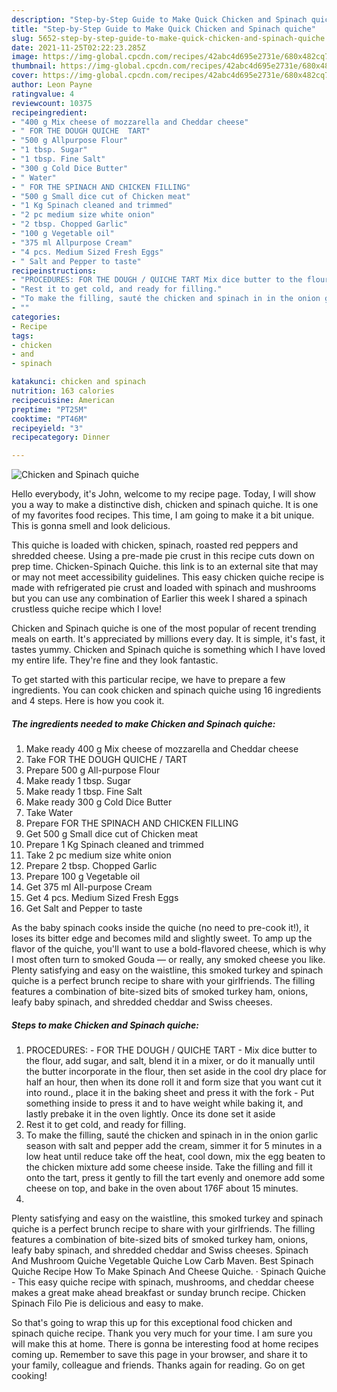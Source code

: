 ```yaml
---
description: "Step-by-Step Guide to Make Quick Chicken and Spinach quiche"
title: "Step-by-Step Guide to Make Quick Chicken and Spinach quiche"
slug: 5652-step-by-step-guide-to-make-quick-chicken-and-spinach-quiche
date: 2021-11-25T02:22:23.285Z
image: https://img-global.cpcdn.com/recipes/42abc4d695e2731e/680x482cq70/chicken-and-spinach-quiche-recipe-main-photo.jpg
thumbnail: https://img-global.cpcdn.com/recipes/42abc4d695e2731e/680x482cq70/chicken-and-spinach-quiche-recipe-main-photo.jpg
cover: https://img-global.cpcdn.com/recipes/42abc4d695e2731e/680x482cq70/chicken-and-spinach-quiche-recipe-main-photo.jpg
author: Leon Payne
ratingvalue: 4
reviewcount: 10375
recipeingredient:
- "400 g Mix cheese of mozzarella and Cheddar cheese"
- " FOR THE DOUGH QUICHE  TART"
- "500 g Allpurpose Flour"
- "1 tbsp. Sugar"
- "1 tbsp. Fine Salt"
- "300 g Cold Dice Butter"
- " Water"
- " FOR THE SPINACH AND CHICKEN FILLING"
- "500 g Small dice cut of Chicken meat"
- "1 Kg Spinach cleaned and trimmed"
- "2 pc medium size white onion"
- "2 tbsp. Chopped Garlic"
- "100 g Vegetable oil"
- "375 ml Allpurpose Cream"
- "4 pcs. Medium Sized Fresh Eggs"
- " Salt and Pepper to taste"
recipeinstructions:
- "PROCEDURES: FOR THE DOUGH / QUICHE TART Mix dice butter to the flour, add sugar, and salt, blend it in a mixer, or do it manually until the butter incorporate in the flour, then set aside in the cool dry place for half an hour, then when its done roll it and form size that you want cut it into round., place it in the baking sheet and press it with the fork Put something inside to press it and to have weight while baking it, and lastly prebake it in the oven lightly. Once its done set it aside"
- "Rest it to get cold, and ready for filling."
- "To make the filling, sauté the chicken and spinach in in the onion garlic season with salt and pepper add the cream, simmer it for 5 minutes in a low heat until reduce take off the heat, cool down, mix the egg beaten to the chicken mixture add some cheese inside. Take the filling and fill it onto the tart, press it gently to fill the tart evenly and onemore add some cheese on top, and bake in the oven about 176F about 15 minutes."
- ""
categories:
- Recipe
tags:
- chicken
- and
- spinach

katakunci: chicken and spinach 
nutrition: 163 calories
recipecuisine: American
preptime: "PT25M"
cooktime: "PT46M"
recipeyield: "3"
recipecategory: Dinner

---
```



![Chicken and Spinach quiche](https://img-global.cpcdn.com/recipes/42abc4d695e2731e/680x482cq70/chicken-and-spinach-quiche-recipe-main-photo.jpg)

Hello everybody, it's John, welcome to my recipe page. Today, I will show you a way to make a distinctive dish, chicken and spinach quiche. It is one of my favorites food recipes. This time, I am going to make it a bit unique. This is gonna smell and look delicious.

This quiche is loaded with chicken, spinach, roasted red peppers and shredded cheese. Using a pre-made pie crust in this recipe cuts down on prep time. Chicken-Spinach Quiche. this link is to an external site that may or may not meet accessibility guidelines. This easy chicken quiche recipe is made with refrigerated pie crust and loaded with spinach and mushrooms but you can use any combination of Earlier this week I shared a spinach crustless quiche recipe which I love!

Chicken and Spinach quiche is one of the most popular of recent trending meals on earth. It's appreciated by millions every day. It is simple, it's fast, it tastes yummy. Chicken and Spinach quiche is something which I have loved my entire life. They're fine and they look fantastic.


To get started with this particular recipe, we have to prepare a few ingredients. You can cook chicken and spinach quiche using 16 ingredients and 4 steps. Here is how you cook it.

<!--inarticleads1-->

##### The ingredients needed to make Chicken and Spinach quiche:

1. Make ready 400 g Mix cheese of mozzarella and Cheddar cheese
1. Take  FOR THE DOUGH QUICHE / TART
1. Prepare 500 g All-purpose Flour
1. Make ready 1 tbsp. Sugar
1. Make ready 1 tbsp. Fine Salt
1. Make ready 300 g Cold Dice Butter
1. Take  Water
1. Prepare  FOR THE SPINACH AND CHICKEN FILLING
1. Get 500 g Small dice cut of Chicken meat
1. Prepare 1 Kg Spinach cleaned and trimmed
1. Take 2 pc medium size white onion
1. Prepare 2 tbsp. Chopped Garlic
1. Prepare 100 g Vegetable oil
1. Get 375 ml All-purpose Cream
1. Get 4 pcs. Medium Sized Fresh Eggs
1. Get  Salt and Pepper to taste


As the baby spinach cooks inside the quiche (no need to pre-cook it!), it loses its bitter edge and becomes mild and slightly sweet. To amp up the flavor of the quiche, you&#39;ll want to use a bold-flavored cheese, which is why I most often turn to smoked Gouda — or really, any smoked cheese you like. Plenty satisfying and easy on the waistline, this smoked turkey and spinach quiche is a perfect brunch recipe to share with your girlfriends. The filling features a combination of bite-sized bits of smoked turkey ham, onions, leafy baby spinach, and shredded cheddar and Swiss cheeses. 

<!--inarticleads2-->

##### Steps to make Chicken and Spinach quiche:

1. PROCEDURES: - FOR THE DOUGH / QUICHE TART - Mix dice butter to the flour, add sugar, and salt, blend it in a mixer, or do it manually until the butter incorporate in the flour, then set aside in the cool dry place for half an hour, then when its done roll it and form size that you want cut it into round., place it in the baking sheet and press it with the fork - Put something inside to press it and to have weight while baking it, and lastly prebake it in the oven lightly. Once its done set it aside
1. Rest it to get cold, and ready for filling.
1. To make the filling, sauté the chicken and spinach in in the onion garlic season with salt and pepper add the cream, simmer it for 5 minutes in a low heat until reduce take off the heat, cool down, mix the egg beaten to the chicken mixture add some cheese inside. Take the filling and fill it onto the tart, press it gently to fill the tart evenly and onemore add some cheese on top, and bake in the oven about 176F about 15 minutes.
1. 


Plenty satisfying and easy on the waistline, this smoked turkey and spinach quiche is a perfect brunch recipe to share with your girlfriends. The filling features a combination of bite-sized bits of smoked turkey ham, onions, leafy baby spinach, and shredded cheddar and Swiss cheeses. Spinach And Mushroom Quiche Vegetable Quiche Low Carb Maven. Best Spinach Quiche Recipe How To Make Spinach And Cheese Quiche. · Spinach Quiche - This easy quiche recipe with spinach, mushrooms, and cheddar cheese makes a great make ahead breakfast or sunday brunch recipe. Chicken Spinach Filo Pie is delicious and easy to make. 

So that's going to wrap this up for this exceptional food chicken and spinach quiche recipe. Thank you very much for your time. I am sure you will make this at home. There is gonna be interesting food at home recipes coming up. Remember to save this page in your browser, and share it to your family, colleague and friends. Thanks again for reading. Go on get cooking!
